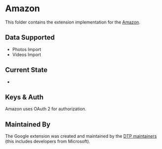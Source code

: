 # Amazon
This folder contains the extension implementation for the
[Amazon](https://www.amazon.com).

## Data Supported

 - Photos Import
 - Videos Import

## Current State

 -

## Keys & Auth



Amazon uses OAuth 2 for authorization.

## Maintained By

The Google extension was created and maintained by the
[DTP maintainers](mailto:portability-maintainers@googlegroups.com)
(this includes developers from Microsoft).
